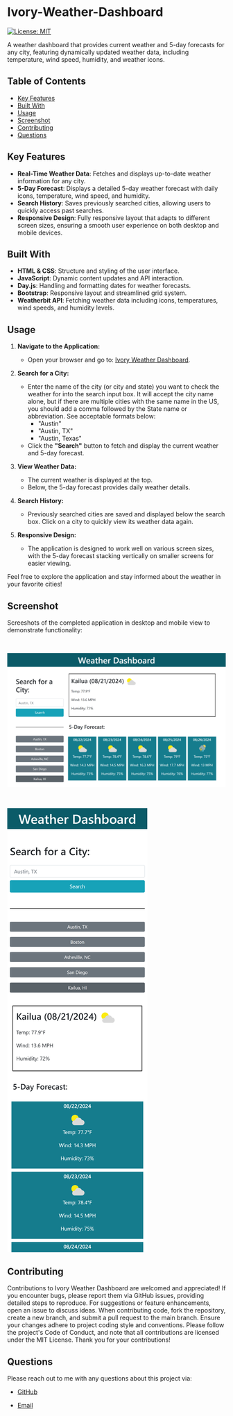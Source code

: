 # Ivory-Weather-Dashboard

[![License: MIT](https://img.shields.io/badge/License-MIT-yellow.svg)](https://opensource.org/licenses/MIT)

A weather dashboard that provides current weather and 5-day forecasts for any city, featuring dynamically updated weather data, including temperature, wind speed, humidity, and weather icons.

## Table of Contents

- [Key Features](#key-features)
- [Built With](#built-with)
- [Usage](#usage)
- [Screenshot](#screenshot)
- [Contributing](#contributing)
- [Questions](#questions)

## Key Features

- **Real-Time Weather Data**: Fetches and displays up-to-date weather information for any city.
- **5-Day Forecast**: Displays a detailed 5-day weather forecast with daily icons, temperature, wind speed, and humidity.
- **Search History**: Saves previously searched cities, allowing users to quickly access past searches.
- **Responsive Design**: Fully responsive layout that adapts to different screen sizes, ensuring a smooth user experience on both desktop and mobile devices.

## Built With

- **HTML & CSS**: Structure and styling of the user interface.
- **JavaScript**: Dynamic content updates and API interaction.
- **Day.js**: Handling and formatting dates for weather forecasts.
- **Bootstrap**: Responsive layout and streamlined grid system.
- **Weatherbit API**: Fetching weather data including icons, temperatures, wind speeds, and humidity levels.

## Usage

1. **Navigate to the Application:**

   - Open your browser and go to: [Ivory Weather Dashboard](https://ivoryrines.github.io/Ivory-Weather-Dashboard/).

2. **Search for a City:**

   - Enter the name of the city (or city and state) you want to check the weather for into the search input box. It will accept the city name alone, but if there are multiple cities with the same name in the US, you should add a comma followed by the State name or abbreviation. See acceptable formats below:
     - "Austin"
     - "Austin, TX"
     - "Austin, Texas"
   - Click the **"Search"** button to fetch and display the current weather and 5-day forecast.

3. **View Weather Data:**

   - The current weather is displayed at the top.
   - Below, the 5-day forecast provides daily weather details.

4. **Search History:**

   - Previously searched cities are saved and displayed below the search box. Click on a city to quickly view its weather data again.

5. **Responsive Design:**
   - The application is designed to work well on various screen sizes, with the 5-day forecast stacking vertically on smaller screens for easier viewing.

Feel free to explore the application and stay informed about the weather in your favorite cities!

## Screenshot

Screeshots of the completed application in desktop and mobile view to demonstrate functionality:

<br>

![screenshot of Weather Dashboard in desktop view](assets/images/desktop-screenshot-readme.png)

<br>

![screenshot of Weather Dashboard in mobile view](assets/images/mobile-screenshot-readme.png)

## Contributing

Contributions to Ivory Weather Dashboard are welcomed and appreciated! If you encounter bugs, please report them via GitHub issues, providing detailed steps to reproduce. For suggestions or feature enhancements, open an issue to discuss ideas. When contributing code, fork the repository, create a new branch, and submit a pull request to the main branch. Ensure your changes adhere to project coding style and conventions. Please follow the project's Code of Conduct, and note that all contributions are licensed under the MIT License. Thank you for your contributions!

## Questions

Please reach out to me with any questions about this project via:

- [GitHub](https://github.com/IvoryRines)

- [Email](replays_flyers_0q@icloud.com)
